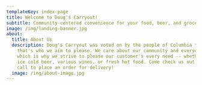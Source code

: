 ```yaml
---
templateKey: index-page
title: Welcome to Doug's Carryout!
subtitle: Community-centered convenience for your food, beer, and grocery needs.
image: /img/landing-banner.jpg
about:
  title: About Us
  description: Doug's Carryout was voted on by the people of Columbia township, so
    that's who we aim to please. We care about our community and everyone in it,
    which is why we strive to please our customer's every need -- whether it's
    ice cold beer, various wines, or fresh hot food. Come check us out today or
    call to place an order for delivery!
  image: /img/about-image.jpg
---
```

